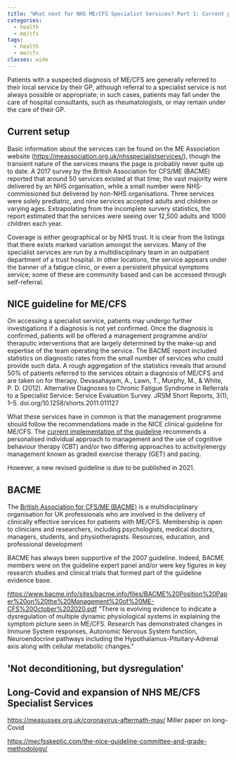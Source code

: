 ```yaml
---
title: "What next for NHS ME/CFS Specialist Services? Part 1: Current provision"
categories:
  - health
  - me/cfs
tags:
  - health
  - me/cfs
classes: wide
---
```


Patients with a suspected diagnosis of ME/CFS are generally referred to their local service by their GP, although referral to a specialist service is not always possible or appropriate; in such cases, patients may fall under the care of hospital consultants, such as rheumatologists, or may remain under the care of their GP.

## Current setup
Basic information about the services can be found on the ME Association website (https://meassociation.org.uk/nhsspecialistservices/), though the transient nature of the services means the page is probably never quite up to date. A 2017 survey by the British Association for CFS/ME (BACME) reported that around 50 services existed at that time; the vast majority were delivered by an NHS organisation, while a small number were NHS-commissioned but delivered by non-NHS organisations. Three services were solely prediatric, and nine services accepted adults and children or varying ages. Extrapolating from the incomplete survery statistics, the report estimated that the services were seeing over 12,500 adults and 1000 children each year.

Coverage is either geographical or by NHS trust. It is clear from the listings that there exists marked variation amongst the services. Many of the specialist services are run by a multidisciplinary team in an outpatient department of a trust hospital. In other locations, the service appears under the banner of a fatigue clinic, or even a persistent physical symptoms service; some of these are community based and can be accessed through self-referral.

## NICE guideline for ME/CFS
On accessing a specialist service, patients may undergo further investigations if a diagnosis is not yet confirmed. Once the diagnosis is confirmed, patients will be offered a management programme and/or theraputic interventions that are largely determined by the make-up and expertise of the team operating the service. The BACME report included statistics on diagnostic rates from the small number of services who could provide such data. A rough aggregation of the statistics reveals that around 50% of patients referred to the services obtain a diagnosis of ME/CFS and are taken on for therapy. Devasahayam, A., Lawn, T., Murphy, M., & White, P. D. (2012). Alternative Diagnoses to Chronic Fatigue Syndrome in Referrals to a Specialist Service: Service Evaluation Survey. JRSM Short Reports, 3(1), 1–5. doi.org/10.1258/shorts.2011.011127

What these services have in common is that the management programme should follow the recommendations made in the NICE clinical guideline for ME/CFS. The [current implementation of the guideline](https://www.nice.org.uk/guidance/cg53) recommends a personalised individual approach to management and the use of cognitive behaviour therapy (CBT) and/or two differing approaches to activity/energy management known as graded exercise therapy (GET) and pacing.

However, a new revised guideline is due to be published in 2021.

## BACME
The [British Association for CFS/ME (BACME)](https://www.bacme.info/) is a multidisciplinary organisation for UK professionals who are involved in the delivery of clinically effective services for patients with ME/CFS. Membership is open to clinicians and researchers, including psychologists, medical doctors, managers, students, and physiotherapists. Resources, education, and professional development

BACME has always been supportive of the 2007 guideline. Indeed, BACME members were on the guideline expert panel and/or were key figures in key research studies and clinical trials that formed part of the guideline evidence base.

https://www.bacme.info/sites/bacme.info/files/BACME%20Position%20Paper%20on%20the%20Management%20of%20ME-CFS%20October%202020.pdf
"There is evolving evidence to indicate a dysregulation of multiple dynamic physiological systems in explaining the symptom picture seen in ME/CFS. Research has demonstrated changes in Immune System responses, Autonomic Nervous System function, Neuroendocrine pathways including the Hypothalamus-Pituitary-Adrenal axis along with cellular metabolic changes."

## 'Not deconditioning, but dysregulation'

## Long-Covid and expansion of NHS ME/CFS Specialist Services
https://measussex.org.uk/coronavirus-aftermath-may/
Miller paper on long-Covid

https://mecfsskeptic.com/the-nice-guideline-committee-and-grade-methodology/
